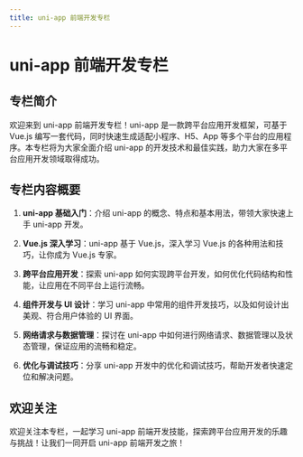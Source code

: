 ```yaml
---
title: uni-app 前端开发专栏
---
```


# uni-app 前端开发专栏

## 专栏简介

欢迎来到 uni-app 前端开发专栏！uni-app 是一款跨平台应用开发框架，可基于 Vue.js 编写一套代码，同时快速生成适配小程序、H5、App 等多个平台的应用程序。本专栏将为大家全面介绍 uni-app 的开发技术和最佳实践，助力大家在多平台应用开发领域取得成功。

## 专栏内容概要

1. **uni-app 基础入门**：介绍 uni-app 的概念、特点和基本用法，带领大家快速上手 uni-app 开发。

2. **Vue.js 深入学习**：uni-app 基于 Vue.js，深入学习 Vue.js 的各种用法和技巧，让你成为 Vue.js 专家。

3. **跨平台应用开发**：探索 uni-app 如何实现跨平台开发，如何优化代码结构和性能，让应用在不同平台上运行流畅。

4. **组件开发与 UI 设计**：学习 uni-app 中常用的组件开发技巧，以及如何设计出美观、符合用户体验的 UI 界面。

5. **网络请求与数据管理**：探讨在 uni-app 中如何进行网络请求、数据管理以及状态管理，保证应用的流畅和稳定。

6. **优化与调试技巧**：分享 uni-app 开发中的优化和调试技巧，帮助开发者快速定位和解决问题。

## 欢迎关注

欢迎关注本专栏，一起学习 uni-app 前端开发技能，探索跨平台应用开发的乐趣与挑战！让我们一同开启 uni-app 前端开发之旅！

<ArticleFooter link="https://juejin.cn/column/7070045934851194911" link-name="掘金专栏实时更新，欢迎关注" />
